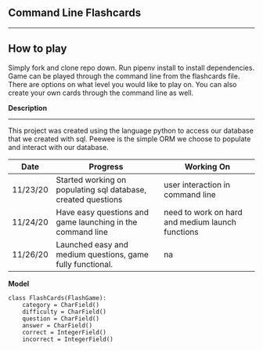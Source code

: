 ## Command Line Flashcards
_____________________

## How to play
Simply fork and clone repo down. Run pipenv install to install dependencies. Game can be played through the command line from the flashcards file. There are options on what level you would like to play on. You can also create your own cards through the command line as well.

__Description__
_______________
This project was created using the language python to access our database that we created with sql. Peewee is the simple ORM we choose to populate and interact with our database.

__Date__ | __Progress__ | __Working On__ |
--------- | -----------| ------------- |
| 11/23/20 | Started working on populating sql database, created questions | user interaction in command line |
| 11/24/20 | Have easy questions and game launching in the command line | need to work on hard and medium launch functions |
| 11/26/20 | Launched easy and medium questions, game fully functional. | na|

__Model__
```
class FlashCards(FlashGame):
    category = CharField()
    difficulty = CharField()
    question = CharField()
    answer = CharField()
    correct = IntegerField()
    incorrect = IntegerField()
```

